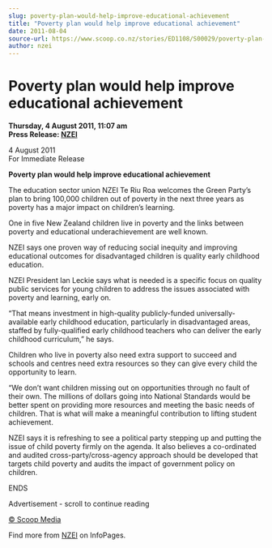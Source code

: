 ```yaml
---
slug: poverty-plan-would-help-improve-educational-achievement
title: "Poverty plan would help improve educational achievement"
date: 2011-08-04
source-url: https://www.scoop.co.nz/stories/ED1108/S00029/poverty-plan-would-help-improve-educational-achievement.htm
author: nzei
---
```

Poverty plan would help improve educational achievement
=======================================================

**Thursday, 4 August 2011, 11:07 am**  
**Press Release: [NZEI](https://info.scoop.co.nz/NZEI)**

  
4 August 2011  
For Immediate Release

**Poverty plan would help improve educational achievement**

The education sector union NZEI Te Riu Roa welcomes the Green Party’s plan to bring 100,000 children out of poverty in the next three years as poverty has a major impact on children’s learning.

One in five New Zealand children live in poverty and the links between poverty and educational underachievement are well known.

NZEI says one proven way of reducing social inequity and improving educational outcomes for disadvantaged children is quality early childhood education.

NZEI President Ian Leckie says what is needed is a specific focus on quality public services for young children to address the issues associated with poverty and learning, early on.

“That means investment in high-quality publicly-funded universally-available early childhood education, particularly in disadvantaged areas, staffed by fully-qualified early childhood teachers who can deliver the early childhood curriculum,” he says.

Children who live in poverty also need extra support to succeed and schools and centres need extra resources so they can give every child the opportunity to learn.

“We don’t want children missing out on opportunities through no fault of their own. The millions of dollars going into National Standards would be better spent on providing more resources and meeting the basic needs of children. That is what will make a meaningful contribution to lifting student achievement.

NZEI says it is refreshing to see a political party stepping up and putting the issue of child poverty firmly on the agenda. It also believes a co-ordinated and audited cross-party/cross-agency approach should be developed that targets child poverty and audits the impact of government policy on children.

  
ENDS

Advertisement - scroll to continue reading





[© Scoop Media](http://www.scoop.co.nz/about/terms.html)

Find more from [NZEI](https://info.scoop.co.nz/NZEI) on InfoPages.